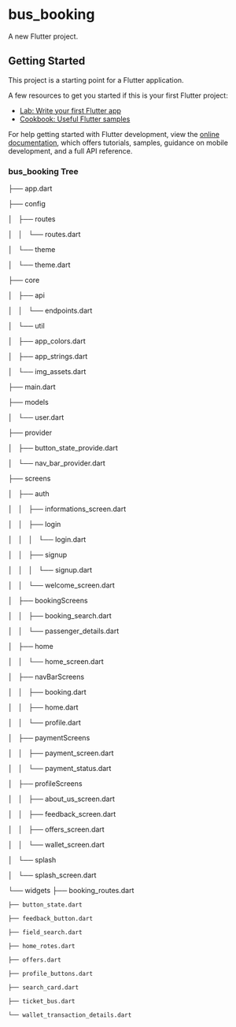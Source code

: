 # bus_booking

A new Flutter project.

## Getting Started

This project is a starting point for a Flutter application.

A few resources to get you started if this is your first Flutter project:

- [Lab: Write your first Flutter app](https://docs.flutter.dev/get-started/codelab)
- [Cookbook: Useful Flutter samples](https://docs.flutter.dev/cookbook)

For help getting started with Flutter development, view the
[online documentation](https://docs.flutter.dev/), which offers tutorials,
samples, guidance on mobile development, and a full API reference.

### bus_booking Tree 

├── app.dart

├── config

│   ├── routes

│   │   └── routes.dart

│   └── theme

│       └── theme.dart

├── core

│   ├── api

│   │   └── endpoints.dart

│   └── util

│       ├── app_colors.dart

│       ├── app_strings.dart

│       └── img_assets.dart

├── main.dart

├── models

│   └── user.dart

├── provider

│   ├── button_state_provide.dart

│   └── nav_bar_provider.dart

├── screens

│   ├── auth

│   │   ├── informations_screen.dart

│   │   ├── login

│   │   │   └── login.dart

│   │   ├── signup

│   │   │   └── signup.dart

│   │   └── welcome_screen.dart

│   ├── bookingScreens

│   │   ├── booking_search.dart

│   │   └── passenger_details.dart

│   ├── home

│   │   └── home_screen.dart

│   ├── navBarScreens

│   │   ├── booking.dart

│   │   ├── home.dart

│   │   └── profile.dart

│   ├── paymentScreens

│   │   ├── payment_screen.dart

│   │   └── payment_status.dart

│   ├── profileScreens

│   │   ├── about_us_screen.dart

│   │   ├── feedback_screen.dart

│   │   ├── offers_screen.dart

│   │   └── wallet_screen.dart

│   └── splash

│       └── splash_screen.dart

└── widgets
    ├── booking_routes.dart
    
    ├── button_state.dart
    
    ├── feedback_button.dart
    
    ├── field_search.dart
    
    ├── home_rotes.dart
    
    ├── offers.dart
    
    ├── profile_buttons.dart
    
    ├── search_card.dart
    
    ├── ticket_bus.dart
    
    └── wallet_transaction_details.dart

